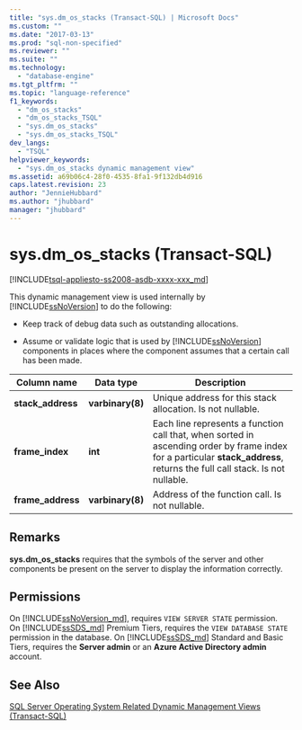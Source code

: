 ```yaml
---
title: "sys.dm_os_stacks (Transact-SQL) | Microsoft Docs"
ms.custom: ""
ms.date: "2017-03-13"
ms.prod: "sql-non-specified"
ms.reviewer: ""
ms.suite: ""
ms.technology: 
  - "database-engine"
ms.tgt_pltfrm: ""
ms.topic: "language-reference"
f1_keywords: 
  - "dm_os_stacks"
  - "dm_os_stacks_TSQL"
  - "sys.dm_os_stacks"
  - "sys.dm_os_stacks_TSQL"
dev_langs: 
  - "TSQL"
helpviewer_keywords: 
  - "sys.dm_os_stacks dynamic management view"
ms.assetid: a69b06c4-28f0-4535-8fa1-9f132db4d916
caps.latest.revision: 23
author: "JennieHubbard"
ms.author: "jhubbard"
manager: "jhubbard"
---
```

# sys.dm_os_stacks (Transact-SQL)
[!INCLUDE[tsql-appliesto-ss2008-asdb-xxxx-xxx_md](../../includes/tsql-appliesto-ss2008-asdb-xxxx-xxx-md.md)]

  This dynamic management view is used internally by [!INCLUDE[ssNoVersion](../../includes/ssnoversion-md.md)] to do the following:  
  
-   Keep track of debug data such as outstanding allocations.  
  
-   Assume or validate logic that is used by [!INCLUDE[ssNoVersion](../../includes/ssnoversion-md.md)] components in places where the component assumes that a certain call has been made.  
  
|Column name|Data type|Description|  
|-----------------|---------------|-----------------|  
|**stack_address**|**varbinary(8)**|Unique address for this stack allocation. Is not nullable.|  
|**frame_index**|**int**|Each line represents a function call that, when sorted in ascending order by frame index for a particular **stack_address**, returns the full call stack. Is not nullable.|  
|**frame_address**|**varbinary(8)**|Address of the function call. Is not nullable.|  
  
## Remarks  
 **sys.dm_os_stacks** requires that the symbols of the server and other components be present on the server to display the information correctly.  
  
## Permissions  
On [!INCLUDE[ssNoVersion_md](../../includes/ssnoversion-md.md)], requires `VIEW SERVER STATE` permission.   
On [!INCLUDE[ssSDS_md](../../includes/sssds-md.md)] Premium Tiers, requires the `VIEW DATABASE STATE` permission in the database. On [!INCLUDE[ssSDS_md](../../includes/sssds-md.md)] Standard and Basic Tiers, requires the  **Server admin** or an **Azure Active Directory admin** account.  
  

## See Also  
  [SQL Server Operating System Related Dynamic Management Views &#40;Transact-SQL&#41;](../../relational-databases/system-dynamic-management-views/sql-server-operating-system-related-dynamic-management-views-transact-sql.md)  
  
  